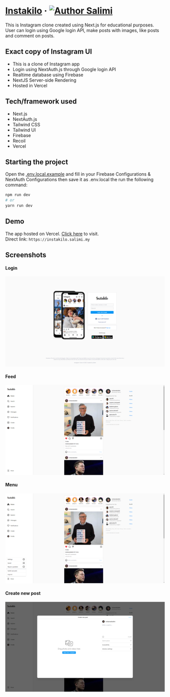 # [Instakilo](https://instakilo.salimi.my) &middot; [![Author Salimi](https://img.shields.io/badge/Author-Salimi-%3C%3E)](https://www.linkedin.com/in/mohamad-salimi/)

This is Instagram clone created using Next.js for educational purposes. User can login using Google login API, make posts with images, like posts and comment on posts.

## Exact copy of Instagram UI

- This is a clone of Instagram app
- Login using NextAuth.js through Google login API
- Realtime database using Firebase
- NextJS Server-side Rendering
- Hosted in Vercel

## Tech/framework used

- Next.js
- NextAuth.js
- Tailwind CSS
- Tailwind UI
- Firebase
- Recoil
- Vercel

## Starting the project

Open the [.env.local.example](/.env.local.example) and fill in your Firebase Configurations & NextAuth Configurations then save it as .env.local the run the following command:

```bash
npm run dev
# or
yarn run dev
```

## Demo

The app hosted on Vercel. [Click here](https://instakilo-salimi.my) to visit.
<br>
Direct link: `https://instakilo.salimi.my`

## Screenshots

#### Login

![Login](/screenshots/screenshot-1.png)

#### Feed

![Feed](/screenshots/screenshot-2.png)

#### Menu

![Menu](/screenshots/screenshot-3.png)

#### Create new post

![Menu](/screenshots/screenshot-4.png)

